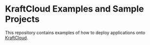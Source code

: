 # KraftCloud Examples and Sample Projects

This repository contains examples of how to deploy applications onto
[KraftCloud](https://kraft.cloud).

